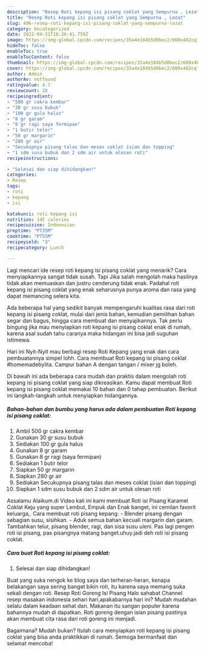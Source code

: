 ```yaml
---
description: "Resep Roti kepang isi pisang coklat yang Sempurna , Lezat"
title: "Resep Roti kepang isi pisang coklat yang Sempurna , Lezat"
slug: 496-resep-roti-kepang-isi-pisang-coklat-yang-sempurna-lezat
category: Uncategorized
date: 2022-04-21T18:36:41.759Z
image: https://img-global.cpcdn.com/recipes/35a4e184b5d0bec2/680x482cq70/roti-kepang-isi-pisang-coklat-foto-resep-utama.jpg
hideToc: false
enableToc: true
enableTocContent: false
thumbnail: https://img-global.cpcdn.com/recipes/35a4e184b5d0bec2/680x482cq70/roti-kepang-isi-pisang-coklat-foto-resep-utama.jpg
cover: https://img-global.cpcdn.com/recipes/35a4e184b5d0bec2/680x482cq70/roti-kepang-isi-pisang-coklat-foto-resep-utama.jpg
author: Admin
authorAv: notfound
ratingvalue: 4.7
reviewcount: 20
recipeingredient:
- "500 gr cakra kembar"
- "30 gr susu bubuk"
- "100 gr gula halus"
- "8 gr garam"
- "8 gr ragi saya fermipan"
- "1 butir telor"
- "50 gr margarin"
- "280 gr air"
- "Secukupnya pisang talas dan meses coklat isian dan topping"
- "1 sdm susu bubuk dan 2 sdm air untuk olesan roti"
recipeinstructions:

- "Selesai dan siap dihidangkan!"
categories:
- Resep
tags:
- roti
- kepang
- isi

katakunci: roti kepang isi 
nutrition: 145 calories
recipecuisine: Indonesian
preptime: "PT35M"
cooktime: "PT55M"
recipeyield: "3"
recipecategory: Lunch

---
```



Lagi mencari ide resep roti kepang isi pisang coklat yang menarik? Cara menyiapkannya sangat tidak susah. Tapi Jika salah mengolah maka hasilnya tidak akan memuaskan dan justru cenderung tidak enak. Padahal roti kepang isi pisang coklat yang enak seharusnya punya aroma dan rasa yang dapat memancing selera kita.


Ada beberapa hal yang sedikit banyak mempengaruhi kualitas rasa dari roti kepang isi pisang coklat, mulai dari jenis bahan, kemudian pemilihan bahan segar dan bagus, hingga cara membuat dan menyajikannya. Tak perlu bingung jika mau menyiapkan roti kepang isi pisang coklat enak di rumah, karena asal sudah tahu caranya maka hidangan ini bisa jadi suguhan istimewa.

Hari ini Nyit-Nyit mau berbagi resep Roti Kepang yang enak dan cara pembuatannya simpel lohh. Cara membuat Roti kepang isi pisang coklat #homemadebylita. Campur bahan A dengan tangan / mixer jg boleh.


Di bawah ini ada beberapa cara mudah dan praktis dalam mengolah roti kepang isi pisang coklat yang siap dikreasikan. Kamu dapat membuat Roti kepang isi pisang coklat memakai 10 bahan dan 0 tahap pembuatan. Berikut ini langkah-langkah untuk menyiapkan hidangannya.

<!--inarticleads1-->

##### Bahan-bahan dan bumbu yang harus ada dalam pembuatan Roti kepang isi pisang coklat:

1. Ambil 500 gr cakra kembar
1. Gunakan 30 gr susu bubuk
1. Sediakan 100 gr gula halus
1. Gunakan 8 gr garam
1. Gunakan 8 gr ragi (saya fermipan)
1. Sediakan 1 butir telor
1. Siapkan 50 gr margarin
1. Siapkan 280 gr air
1. Sediakan Secukupnya pisang talas dan meses coklat (isian dan topping)
1. Siapkan 1 sdm susu bubuk dan 2 sdm air untuk olesan roti


Assalamu Alaikum.di Video kali ini kami membuat Roti isi Pisang Karamel Coklat Keju yang super Lembut, Empuk dan Enak banget, ini cemilan favorit keluarga,. Cara membuat roti pisang kepang: - Blender pisang dengan sebagian susu, sisihkan. - Aduk semua bahan kecuali margarin dan garam. Tambahkan telur, pisang blender, ragi, dan sisa susu uleni. Pas lagi pengen roti isi pisang, pas pisangnya matang banget.uhuy.jadi deh roti isi pisang coklat. 

<!--inarticleads2-->

##### Cara buat Roti kepang isi pisang coklat:


1. Selesai dan siap dihidangkan!

Buat yang suka nengok ke blog saya dan terheran-heran, kenapa belakangan saya sering banget bikin roti, itu karena saya memang suka sekali dengan roti. Resep Roti Goreng Isi Pisang Halo sahabat Channel resep masakan indonesia sehari hari,apakabarnya hari ini? Mudah mudahan selalu dalam keadaan sehat dan. Makanan itu sangan populer karena bahannya mudah di dapatkan. Roti goreng dengan isian pisang pastinya akan membuat cita rasa dari roti goreng ini menjadi. 

Bagaimana? Mudah bukan? Itulah cara menyiapkan roti kepang isi pisang coklat yang bisa anda praktikkan di rumah. Semoga bermanfaat dan selamat mencoba!
